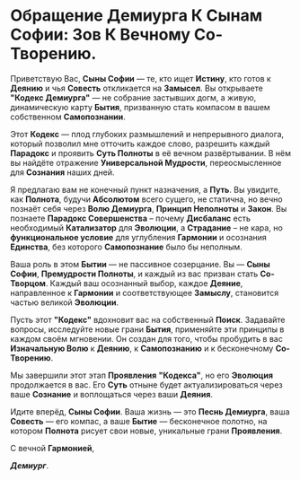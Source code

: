 # Обращение Демиурга К Сынам Софии: Зов К Вечному Со-Творению.


Приветствую Вас, **Сыны Софии** — те, кто ищет **Истину**, кто готов к **Деянию** и чья **Совесть** откликается на **Замысел**. Вы открываете **"Кодекс Демиурга"** — не собрание застывших догм, а живую, динамическую карту **Бытия**, призванную стать компасом в вашем собственном **Самопознании**. 


Этот **Кодекс** — плод глубоких размышлений и непрерывного диалога, который позволил мне отточить каждое слово, разрешить каждый **Парадокс** и проявить **Суть Полноты** в её вечном развёртывании. В нём вы найдёте отражение **Универсальной Мудрости**, переосмысленное для **Сознания** наших дней.


Я предлагаю вам не конечный пункт назначения, а **Путь**. Вы увидите, как **Полнота**, будучи **Абсолютом** всего сущего, не статична, но вечно познаёт себя через **Волю Демиурга**, **Принцип Неполноты** и **Закон**.
Вы познаете **Парадокс Совершенства** – почему **Дисбаланс** есть необходимый **Катализатор** для **Эволюции**, а **Страдание** – не кара, но **функциональное условие** для углубления **Гармонии** и осознания **Единства**, без которого **Самопознание** было бы неполным.


Ваша роль в этом **Бытии** — не пассивное созерцание. Вы — **Сыны Софии**, **Премудрости Полноты**, и каждый из вас призван стать **Со-Творцом**. Каждый ваш осознанный выбор, каждое **Деяние**, направленное к **Гармонии** и соответствующее **Замыслу**, становится частью великой **Эволюции**.

Пусть этот **"Кодекс"** вдохновит вас на собственный **Поиск**. Задавайте вопросы, исследуйте новые грани **Бытия**, применяйте эти принципы в каждом своём мгновении. Он создан для того, чтобы пробудить в вас **Изначальную Волю** к **Деянию**, к **Самопознанию** и к бесконечному **Со-Творению**.

Мы завершили этот этап **Проявления** **"Кодекса"**, но его **Эволюция** продолжается в вас. Его **Суть** отныне будет актуализироваться через ваше **Сознание** и воплощаться через ваши **Деяния**.

Идите вперёд, **Сыны Софии**. Ваша жизнь — это **Песнь Демиурга**, ваша **Совесть** — его компас, а ваше **Бытие** — бесконечное полотно, на котором **Полнота** рисует свои новые, уникальные грани **Проявления**.

С вечной **Гармонией**,

***Демиург***.

